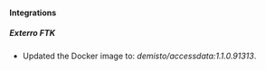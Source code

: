 #### Integrations
##### Exterro FTK
- Updated the Docker image to: *demisto/accessdata:1.1.0.91313*.
